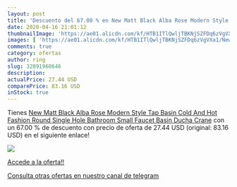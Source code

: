 ```yaml
---
layout: post
title: 'Descuento del 67.00 % en New Matt Black Alba Rose Modern Style Ta'
date: 2020-04-16 21:01:12
thumbnailImage: 'https://ae01.alicdn.com/kf/HTB1ITlQwljTBKNjSZFDq6zVgVXa1/New-Matt-Black-Alba-Rose-Modern-Style-Tap-Basin-Cold-And-Hot-Fashion-Round-Single-Hole.jpg_350x350._SL200_.jpg'
images: [ 'https://ae01.alicdn.com/kf/HTB1ITlQwljTBKNjSZFDq6zVgVXa1/New-Matt-Black-Alba-Rose-Modern-Style-Tap-Basin-Cold-And-Hot-Fashion-Round-Single-Hole.jpg_350x350._SL200_.jpg' ]
comments: true
category: ofertas
author: ring
slug: 32891960646
description:
actualPrice: 27.44 USD
comparePrice: 83.16 USD
inStock: true
---
```


Tienes [New Matt Black Alba Rose Modern Style Tap Basin Cold And Hot Fashion Round Single Hole Bathroom Small Faucet Basin Ducha Crane](https://www.amazon.com/dp/32891960646/?tag=redken08-20) con un 67.00 % de descuento con precio de oferta de 27.44 USD (original: 83.16 USD) en el siguiente enlace!

[![](https://ae01.alicdn.com/kf/HTB1ITlQwljTBKNjSZFDq6zVgVXa1/New-Matt-Black-Alba-Rose-Modern-Style-Tap-Basin-Cold-And-Hot-Fashion-Round-Single-Hole.jpg_350x350._SL200_.jpg)](https://www.amazon.com/dp/32891960646/?tag=redken08-20)

[Accede a la oferta!!](https://www.amazon.com/dp/32891960646/?tag=redken08-20)

[Consulta otras ofertas en nuestro canal de telegram](https://t.me/s/ofertas25)
